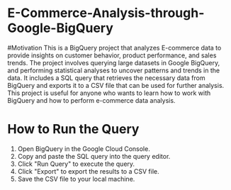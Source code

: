 # E-Commerce-Analysis-through-Google-BigQuery

#Motivation
This is a BigQuery project that analyzes E-commerce data to provide insights on customer behavior, product performance, and sales trends. The project involves querying large datasets in Google BigQuery, and performing statistical analyses to uncover patterns and trends in the data. It includes a SQL query that retrieves the necessary data from BigQuery and exports it to a CSV file that can be used for further analysis. This project is useful for anyone who wants to learn how to work with BigQuery and how to perform e-commerce data analysis.

# How to Run the Query
1. Open BigQuery in the Google Cloud Console.
2. Copy and paste the SQL query into the query editor.
3. Click "Run Query" to execute the query.
4. Click "Export" to export the results to a CSV file.
5. Save the CSV file to your local machine.
